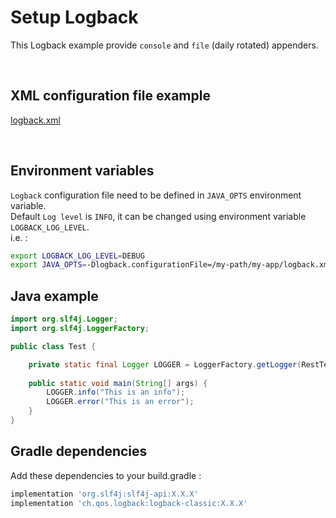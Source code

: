 # Setup Logback

This Logback example provide `console` and `file` (daily rotated) appenders.

<br/>

## XML configuration file example
[logback.xml](logback.xml)

<br/>

## Environment variables
`Logback` configuration file need to be defined in `JAVA_OPTS` environment variable.  
Default `Log level` is `INFO`, it can be changed using environment variable `LOGBACK_LOG_LEVEL`.  
i.e. :
```bash
export LOGBACK_LOG_LEVEL=DEBUG
export JAVA_OPTS=-Dlogback.configurationFile=/my-path/my-app/logback.xml
```

## Java example
```java
import org.slf4j.Logger;
import org.slf4j.LoggerFactory;

public class Test {

    private static final Logger LOGGER = LoggerFactory.getLogger(RestTerminalContext.class);
    
    public static void main(String[] args) {
        LOGGER.info("This is an info");
        LOGGER.error("This is an error");
    }
}
```

## Gradle dependencies
Add these dependencies to your build.gradle :
```groovy
implementation 'org.slf4j:slf4j-api:X.X.X'
implementation 'ch.qos.logback:logback-classic:X.X.X'
```